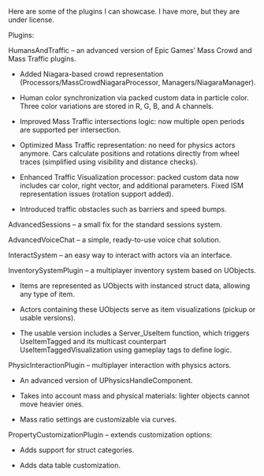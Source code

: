 Here are some of the plugins I can showcase. I have more, but they are under license.


Plugins:

HumansAndTraffic – an advanced version of Epic Games’ Mass Crowd and Mass Traffic plugins.

* Added Niagara-based crowd representation (Processors/MassCrowdNiagaraProcessor, Managers/NiagaraManager).

* Human color synchronization via packed custom data in particle color. Three color variations are stored in R, G, B, and A channels.

* Improved Mass Traffic intersections logic: now multiple open periods are supported per intersection.

* Optimized Mass Traffic representation: no need for physics actors anymore. Cars calculate positions and rotations directly from wheel traces (simplified using visibility and distance checks).

* Enhanced Traffic Visualization processor: packed custom data now includes car color, right vector, and additional parameters. Fixed ISM representation issues (rotation support added).

* Introduced traffic obstacles such as barriers and speed bumps.

AdvancedSessions – a small fix for the standard sessions system.

AdvancedVoiceChat – a simple, ready-to-use voice chat solution.

InteractSystem – an easy way to interact with actors via an interface.

InventorySystemPlugin – a multiplayer inventory system based on UObjects.

* Items are represented as UObjects with instanced struct data, allowing any type of item.

* Actors containing these UObjects serve as item visualizations (pickup or usable versions).

* The usable version includes a Server_UseItem function, which triggers UseItemTagged and its multicast counterpart UseItemTaggedVisualization using gameplay tags to define logic.

PhysicInteractionPlugin – multiplayer interaction with physics actors.

* An advanced version of UPhysicsHandleComponent.

* Takes into account mass and physical materials: lighter objects cannot move heavier ones.

* Mass ratio settings are customizable via curves.

PropertyCustomizationPlugin – extends customization options:

* Adds support for struct categories.

* Adds data table customization.
    
